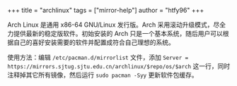 +++
title = "archlinux"
tags = ["mirror-help"]
author = "htfy96"
+++

Arch Linux 是通用 x86-64 GNU/Linux 发行版。Arch 采用滚动升级模式，尽全力提供最新的稳定版软件。初始安装的 Arch 只是一个基本系统，随后用户可以根据自己的喜好安装需要的软件并配置成符合自己理想的系统。

使用方法：编辑 `/etc/pacman.d/mirrorlist` 文件，添加 `Server = https://mirrors.sjtug.sjtu.edu.cn/archlinux/$repo/os/$arch` 这一行，同时注释掉其它所有镜像，然后运行 `sudo pacman -Syy` 更新软件包缓存。
